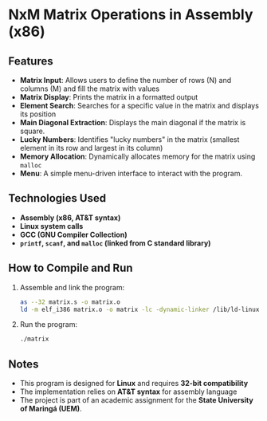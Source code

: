 # NxM Matrix Operations in Assembly (x86)

## Features
- **Matrix Input**: Allows users to define the number of rows (N) and columns (M) and fill the matrix with values
- **Matrix Display**: Prints the matrix in a formatted output
- **Element Search**: Searches for a specific value in the matrix and displays its position
- **Main Diagonal Extraction**: Displays the main diagonal if the matrix is square.
- **Lucky Numbers**: Identifies "lucky numbers" in the matrix (smallest element in its row and largest in its column)
- **Memory Allocation**: Dynamically allocates memory for the matrix using `malloc`
- **Menu**: A simple menu-driven interface to interact with the program.

## Technologies Used
- **Assembly (x86, AT&T syntax)**
- **Linux system calls**
- **GCC (GNU Compiler Collection)**
- **`printf`, `scanf`, and `malloc` (linked from C standard library)**

## How to Compile and Run
1. Assemble and link the program:
   ```sh
   as --32 matrix.s -o matrix.o
   ld -m elf_i386 matrix.o -o matrix -lc -dynamic-linker /lib/ld-linux.so.2
   ```
2. Run the program:
   ```sh
   ./matrix
   ```
   
## Notes
- This program is designed for **Linux** and requires **32-bit compatibility**
- The implementation relies on **AT&T syntax** for assembly language
- The project is part of an academic assignment for the **State University of Maringá (UEM)**.
